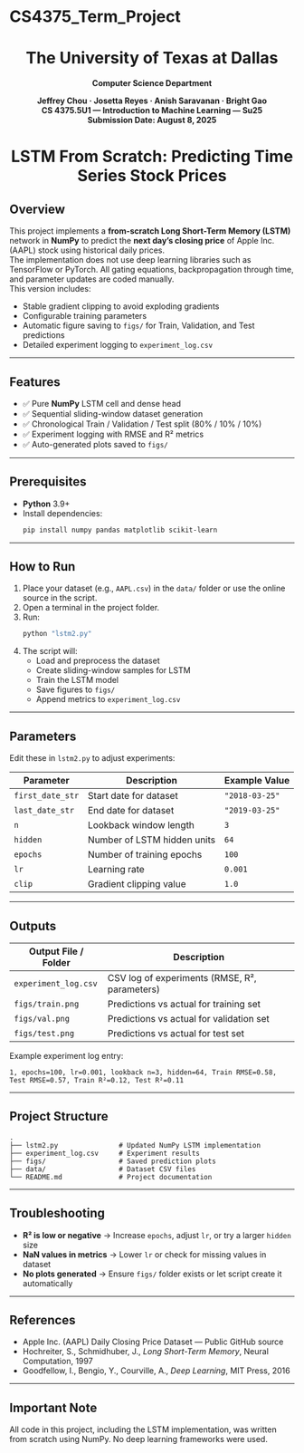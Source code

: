 # CS4375_Term_Project
<div align="center">
   
# The University of Texas at Dallas  
**Computer Science Department**

**Jeffrey Chou · Josetta Reyes · Anish Saravanan · Bright Gao**  
**CS 4375.5U1 — Introduction to Machine Learning — Su25**  
**Submission Date: August 8, 2025**

# LSTM From Scratch: Predicting Time Series Stock Prices
</div>

## Overview
This project implements a **from-scratch Long Short-Term Memory (LSTM)** network in **NumPy** to predict the **next day’s closing price** of Apple Inc. (AAPL) stock using historical daily prices.  
The implementation does not use deep learning libraries such as TensorFlow or PyTorch. All gating equations, backpropagation through time, and parameter updates are coded manually.  
This version includes:
- Stable gradient clipping to avoid exploding gradients
- Configurable training parameters
- Automatic figure saving to `figs/` for Train, Validation, and Test predictions
- Detailed experiment logging to `experiment_log.csv`

---

## Features
- ✅ Pure **NumPy** LSTM cell and dense head  
- ✅ Sequential sliding-window dataset generation  
- ✅ Chronological Train / Validation / Test split (80% / 10% / 10%)  
- ✅ Experiment logging with RMSE and R² metrics  
- ✅ Auto-generated plots saved to `figs/`

---

## Prerequisites
- **Python** 3.9+
- Install dependencies:
  ```bash
  pip install numpy pandas matplotlib scikit-learn
  ```

---
  ## How to Run

1. Place your dataset (e.g., `AAPL.csv`) in the `data/` folder or use the online source in the script.  
2. Open a terminal in the project folder.  
3. Run:
   ```bash
   python "lstm2.py"
   ```
4. The script will:
   - Load and preprocess the dataset
   - Create sliding-window samples for LSTM
   - Train the LSTM model
   - Save figures to `figs/`
   - Append metrics to `experiment_log.csv`

---

## Parameters

Edit these in `lstm2.py` to adjust experiments:

| Parameter        | Description                          | Example Value |
|------------------|--------------------------------------|---------------|
| `first_date_str` | Start date for dataset               | `"2018-03-25"`|
| `last_date_str`  | End date for dataset                 | `"2019-03-25"`|
| `n`              | Lookback window length               | `3`           |
| `hidden`         | Number of LSTM hidden units          | `64`          |
| `epochs`         | Number of training epochs            | `100`         |
| `lr`             | Learning rate                        | `0.001`       |
| `clip`           | Gradient clipping value              | `1.0`         |

---

## Outputs

| Output File / Folder   | Description |
|------------------------|-------------|
| `experiment_log.csv`   | CSV log of experiments (RMSE, R², parameters) |
| `figs/train.png`       | Predictions vs actual for training set |
| `figs/val.png`         | Predictions vs actual for validation set |
| `figs/test.png`        | Predictions vs actual for test set |

Example experiment log entry:
```
1, epochs=100, lr=0.001, lookback n=3, hidden=64, Train RMSE=0.58, Test RMSE=0.57, Train R²=0.12, Test R²=0.11
```

---

## Project Structure

```
.
├── lstm2.py               # Updated NumPy LSTM implementation
├── experiment_log.csv     # Experiment results
├── figs/                  # Saved prediction plots
├── data/                  # Dataset CSV files
└── README.md              # Project documentation
```

---

## Troubleshooting

- **R² is low or negative** → Increase `epochs`, adjust `lr`, or try a larger `hidden` size  
- **NaN values in metrics** → Lower `lr` or check for missing values in dataset  
- **No plots generated** → Ensure `figs/` folder exists or let script create it automatically  

---

## References

- Apple Inc. (AAPL) Daily Closing Price Dataset — Public GitHub source  
- Hochreiter, S., Schmidhuber, J., *Long Short-Term Memory*, Neural Computation, 1997  
- Goodfellow, I., Bengio, Y., Courville, A., *Deep Learning*, MIT Press, 2016

---

## Important Note
All code in this project, including the LSTM implementation, was written from scratch using NumPy. No deep learning frameworks were used.
